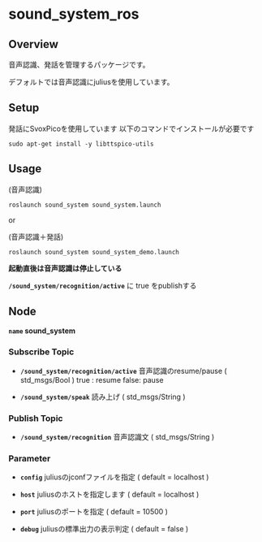 # sound_system_ros
## Overview
音声認識、発話を管理するパッケージです。

デフォルトでは音声認識にjuliusを使用しています。

## Setup
発話にSvoxPicoを使用しています
以下のコマンドでインストールが必要です
```
sudo apt-get install -y libttspico-utils
```

## Usage

(音声認識)
```
roslaunch sound_system sound_system.launch
```
or

(音声認識＋発話)
```
roslaunch sound_system sound_system_demo.launch
```

**起動直後は音声認識は停止している**

**`/sound_system/recognition/active`** に true をpublishする

## Node
**`name` sound_system**

### Subscribe Topic

* **`/sound_system/recognition/active`** 音声認識のresume/pause ( std_msgs/Bool )
    true : resume
    false: pause

* **`/sound_system/speak`** 読み上げ ( std_msgs/String )

### Publish Topic

* **`/sound_system/recognition`** 音声認識文 ( std_msgs/String )


### Parameter

* **`config`** juliusのjconfファイルを指定 ( default = localhost )

* **`host`**   juliusのホストを指定します ( default = localhost )

* **`port`**   juliusのポートを指定 ( default = 10500 )

* **`debug`**  juliusの標準出力の表示判定 ( default = false )

